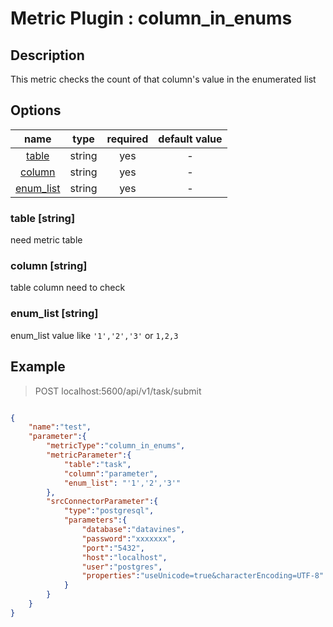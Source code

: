 # Metric Plugin : column_in_enums

## Description

This metric checks the count of that column's value in the enumerated list

## Options

|              name              |  type  | required | default value |
|:------------------------------:|:------:|:--------:|:-------------:|
|     [table](#table-string)     | string |   yes    |       -       |
|    [column](#column-string)    | string |   yes    |       -       |
| [enum_list](#enum_list-string) | string |   yes    |       -       |
### table [string]
need metric table

### column [string]
table column need to check

### enum_list [string]
enum_list value like `'1','2','3'` or `1,2,3`

## Example

> POST localhost:5600/api/v1/task/submit
```json

{
    "name":"test",
    "parameter":{
        "metricType":"column_in_enums",
        "metricParameter":{
            "table":"task",
            "column":"parameter",
            "enum_list": "'1','2','3'"
        },
        "srcConnectorParameter":{
            "type":"postgresql",
            "parameters":{
                "database":"datavines",
                "password":"xxxxxxx",
                "port":"5432",
                "host":"localhost",
                "user":"postgres",
                "properties":"useUnicode=true&characterEncoding=UTF-8"
            }
        }
    }
}
```